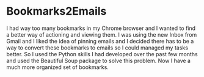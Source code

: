# Bookmarks2Emails
I had way too many bookmarks in my Chrome browser and I wanted to find a better way of actioning and viewing them. I was using the new Inbox from Gmail and I liked the idea of pinning emails and I decided there has to be a way to convert these bookmarks to emails so I could managed my tasks better. So I used the Python skills I had developed over the past few months and used the Beautiful Soup package to solve this problem. Now I have a much more organized set of bookmarks. 
